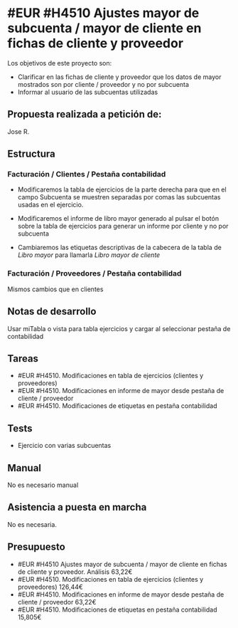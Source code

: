 # #EUR #H4510 Ajustes mayor de subcuenta / mayor de cliente en fichas de cliente y proveedor

Los objetivos de este proyecto son:
+ Clarificar en las fichas de cliente y proveedor que los datos de mayor mostrados son por cliente / proveedor y no por subcuenta
+ Informar al usuario de las subcuentas utilizadas

## Propuesta realizada a petición de:
Jose R.

## Estructura

### Facturación / Clientes / Pestaña contabilidad

+ Modificaremos la tabla de ejercicios de la parte derecha para que en el campo Subcuenta se muestren separadas por comas las subcuentas usadas en el ejercicio.

+ Modificaremos el informe de libro mayor generado al pulsar el botón sobre la tabla de ejercicios para generar un informe por cliente y no por subcuenta

+ Cambiaremos las etiquetas descriptivas de la cabecera de la tabla de _Libro mayor_ para llamarla _Libro mayor de cliente_

### Facturación / Proveedores / Pestaña contabilidad
Mismos cambios que en clientes

## Notas de desarrollo
Usar miTabla o vista para tabla ejercicios y cargar al seleccionar pestaña de contabilidad

## Tareas
* #EUR #H4510. Modificaciones en tabla de ejercicios (clientes y proveedores)
* #EUR #H4510. Modificaciones en informe de mayor desde pestaña de cliente / proveedor
* #EUR #H4510. Modificaciones de etiquetas en pestaña contabilidad

## Tests
+ Ejercicio con varias subcuentas

## Manual
No es necesario manual

## Asistencia a puesta en marcha
No es necesaria.

## Presupuesto
* #EUR #H4510 Ajustes mayor de subcuenta / mayor de cliente en fichas de cliente y proveedor. Análisis 63,22€
* #EUR #H4510. Modificaciones en tabla de ejercicios (clientes y proveedores) 126,44€
* #EUR #H4510. Modificaciones en informe de mayor desde pestaña de cliente / proveedor 63,22€
* #EUR #H4510. Modificaciones de etiquetas en pestaña contabilidad 15,805€